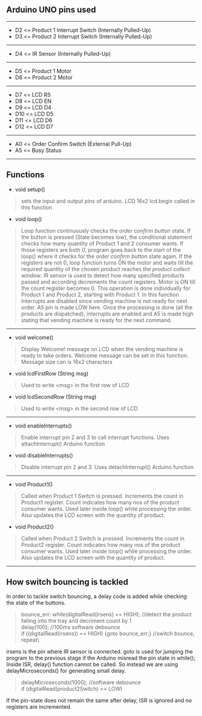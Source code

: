 ## Arduino UNO pins used
---
* D2 <= Product 1 Interrupt Switch (Internally Pulled-Up)
* D3 <= Product 2 Interrupt Switch (Internally Pulled-Up)
---
* D4 <= IR Sensor (Internally Pulled-Up)
---
* D5 <= Product 1 Motor
* D6 <= Product 2 Motor
---
* D7 <= LCD RS
* D8 <= LCD EN
* D9 <= LCD D4
* D10 <= LCD D5
* D11 <= LCD D6
* D12 <= LCD D7
---
* A0 <= Order Confirm Switch (External Pull-Up)
* A5 <= Busy Status
---
## Functions ##
* void setup()
> sets the input and output pins of arduino. LCD 16x2 lcd.begin called in this function
* void loop()
> Loop function continuously checks the *order confirm button* state. If the button is pressed (State becomes low), the conditional statement checks how many quantity of Product 1 and 2 consumer wants. If those registers are both 0, program goes back to the start of the loop() where it checks for the *order confirm button* state again. If the registers are not 0, loop function turns ON the motor and waits till the required quantity of the chosen product reaches the *product collect window*. IR sensor is used to detect how many specified products passed and according decrements the count registers. Motor is ON till the count register becomes 0. This operation is done individually for Product 1 and Product 2, starting with Product 1. In this function Interrupts are disabled since vending machine is not ready for next order. A5 pin is made LOW here. Once the processing is done (all the products are dispatched), interrupts are enabled and A5 is made high stating that vending machine is ready for the next command.
---
* void welcome()
> Display Welcome! message on LCD when the vending machine is ready to take orders. Welcome message can be set in this function. Message size can is 16x2 characters
* void lcdFirstRow (String msg)
> Used to write \<msg\>  in the first row of LCD
* void lcdSecondRow (String msg)
> Used to write \<msg\>  in the second row of LCD
---
* void enableInterrupts()
> Enable interrupt pin 2 and 3 to call interrupt functions. Uses attachInterrupt() Arduino function
* void disableInterrupts()
> Disable interrupt pin 2 and 3. Uses detachInterrupt() Arduino function
---
* void Product1()
> Called when Product 1 Switch is pressed. Increments the count in Product1 register. Count indicates how many nos of the product consumer wants. Used later inside loop() while processing the order. Also updates the LCD screen with the quantity of product.
* void Product2()
>Called when Product 2 Switch is pressed. Increments the count in Product2 register. Count indicates how many nos of the product consumer wants. Used later inside loop() while processing the order. Also updates the LCD screen with the quantity of product.
---
## How switch bouncing is tackled ##
In order to tackle switch bouncing, a delay code is added while checking the state of the buttons. 
> bounce_err: while(digitalRead(irsens) == HIGH); //detect the product falling into the tray and decriment count by 1\
              delay(100); //100ms software debounce\
              if ((digitalRead(irsens)) == HIGH) {goto bounce_err;} //switch bounce, repeat\ 

irsens is the pin where IR sensor is connected. goto is used for jumping the program to the previous stage if the Arduino misread the pin state in while();\
Inside ISR, delay() function cannot be called. So instead we are using delayMicroseconds() for generating small delay.
> delayMicroseconds(1000); //software debounce\
  if (digitalRead(product2Switch) == LOW)
 
 If the pin-state does not remain the same after delay, ISR is ignored and no registers are incremented.
